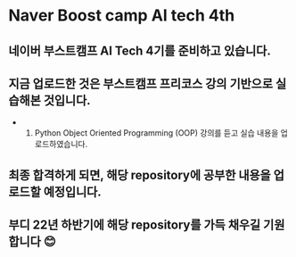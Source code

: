 # Naver Boost camp AI tech 4th

## 네이버 부스트캠프 AI Tech 4기를 준비하고 있습니다.
## 지금 업로드한 것은 부스트캠프 프리코스 강의 기반으로 실습해본 것입니다.
- 1. Python Object Oriented Programming (OOP) 강의를 듣고 실습 내용을 업로드하였습니다.
## 최종 합격하게 되면, 해당 repository에 공부한 내용을 업로드할 예정입니다.
## 부디 22년 하반기에 해당 repository를 가득 채우길 기원합니다 😊

